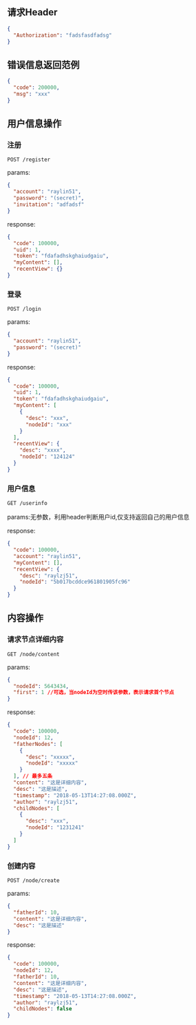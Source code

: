 ## 请求Header

```json
{
  "Authorization": "fadsfasdfadsg"
}
```

## 错误信息返回范例

```json
{
  "code": 200000,
  "msg": "xxx"
}
```

## 用户信息操作

### 注册

```POST /register```

params:
```json
{
  "account": "raylin51",
  "password": "(secret)",
  "invitation": "adfadsf"
}
```

response:

```json
{
  "code": 100000,
  "uid": 1,
  "token": "fdafadhskghaiudgaiu",
  "myContent": [],
  "recentView": {}
}
```

### 登录

```POST /login```

params:

```json
{
  "account": "raylin51",
  "password": "(secret)"
}
```

response:

```json
{
  "code": 100000,
  "uid": 1,
  "token": "fdafadhskghaiudgaiu",
  "myContent": [
    {
      "desc": "xxx",
      "nodeId": "xxx"
    }
  ],
  "recentView": {
    "desc": "xxxx",
    "nodeId": "124124"
  }
}
```

### 用户信息

```GET /userinfo```

params:无参数，利用header判断用户id,仅支持返回自己的用户信息

response:

```json
{
  "code": 100000,
  "account": "raylin51",
  "myContent": [],
  "recentView": {
    "desc": "raylzj51",
    "nodeId": "5b017bcddce961801905fc96"
  }
}
```

## 内容操作

### 请求节点详细内容

```GET /node/content```

params: 

```json
{
  "nodeId": 5643434,
  "first": 1 //可选，当nodeId为空时传该参数，表示请求首个节点
}
```

response:

```json
{
  "code": 100000,
  "nodeId": 12,
  "fatherNodes": [
    {
      "desc": "xxxxx",
      "nodeId": "xxxxx"
    }
  ], // 最多五条
  "content": "这是详细内容",
  "desc": "这是描述",
  "timestamp": "2018-05-13T14:27:08.000Z",
  "author": "raylzj51",
  "childNodes": [
    {
      "desc": "xxx",
      "nodeId": "1231241"
    }
  ]
}
```

### 创建内容

```POST /node/create```

params:

```json
{
  "fatherId": 10,
  "content": "这是详细内容",
  "desc": "这是描述"
}
```

response:

```json
{
  "code": 100000,
  "nodeId": 12,
  "fatherId": 10,
  "content": "这是详细内容",
  "desc": "这是描述",
  "timestamp": "2018-05-13T14:27:08.000Z",
  "author": "raylzj51",
  "childNodes": false
}
```
